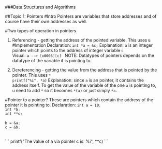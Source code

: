 ###Data Structures and Algorithms

##Topic 1: Pointers
#Intro 
Pointers are variables that store addresses and of course have their own addresses as well. 

#Two types of operation in pointers
1. Referencing -  getting the address of the pointed variable. This uses ```&``` 
#Implementation
Declaration: 
``` int *a = &c; ```
Explanation:
```a``` is an integer pointer which points to the address of integer variable ```c```  
Visual:
```a --> [x0005][c] ```
NOTE: Datatypes of pointers depends on the datatype of the variable it is pointing to. 

2. Dereferencing - getting the value from the address that is pointed by the pointer. This uses ```*``` <br>
``` printf("%i", *a) ```
Explanation: 
since ```a``` is an pointer, it contains the address itself. To get the value of the variable of the one ```a``` is pointing to, u need to add ```*``` so it becomes ```*(a)``` or just simply ```*a```. 

#Pointer to a pointer? 
These are pointers which contain the address of the pointer it is pointing to. 
Declaration: 
``` int a = 10; ``` <br>
``` int *b; ``` <br>
``` int **c; ``` <br>	
``` b = &a; ```<br>
``` c = &b; ```<br>

<br>
``` printf("The value of a via pointer c is: %i", **c) ```






